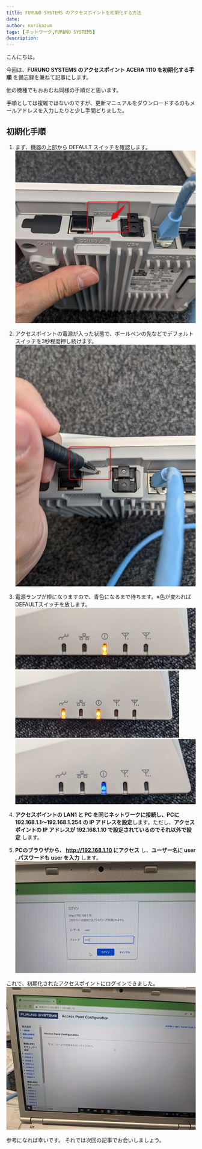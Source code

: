 ```yaml
---
title: FURUNO SYSTEMS のアクセスポイントを初期化する方法
date: 
author: norikazum
tags: [ネットワーク,FURUNO SYSTEMS]
description: 
---
```

こんにちは。

今回は、**FURUNO SYSTEMS のアクセスポイント ACERA 1110 を初期化する手順** を備忘録を兼ねて記事にします。

他の機種でもおおむね同様の手順だと思います。

手順としては複雑ではないのですが、更新マニュアルをダウンロードするのもメールアドレスを入力したりと少し手間どりました。

## 初期化手順
1. まず、機器の上部から DEFAULT スイッチを確認します。
    ![](images/PXL_20221018_011748263_R.jpg)

1. アクセスポイントの電源が入った状態で、ボールペンの先などでデフォルトスイッチを3秒程度押し続けます。
    ![](images/PXL_20221018_011813499.MP_R.jpg)

1. 電源ランプが橙になりますので、青色になるまで待ちます。※色が変わればDEFAULTスイッチを放します。
    ![](images/PXL_20221018_011828729_R.jpg)
    ![](images/PXL_20221018_011838026_R.jpg)
    ![](images/PXL_20221018_012033426_R.jpg)

1. **アクセスポイントの LAN1 と PC を同じネットワークに接続し、PCに 192.168.1.1～192.168.1.254 の IP アドレスを設定**します。ただし、**アクセスポイントの IP アドレスが 192.168.1.10 で設定されているのでそれ以外で設定** します。

1. **PCのブラウザから、 http://192.168.1.10 にアクセス** し、**ユーザー名に user , パスワードも user を入力** します。
    ![](images/PXL_20221018_012305635.MP_R.jpg)

これで、初期化されたアクセスポイントにログインできました。
![](images/PXL_20221018_012310448_R.jpg)

参考になれば幸いです。
それでは次回の記事でお会いしましょう。
